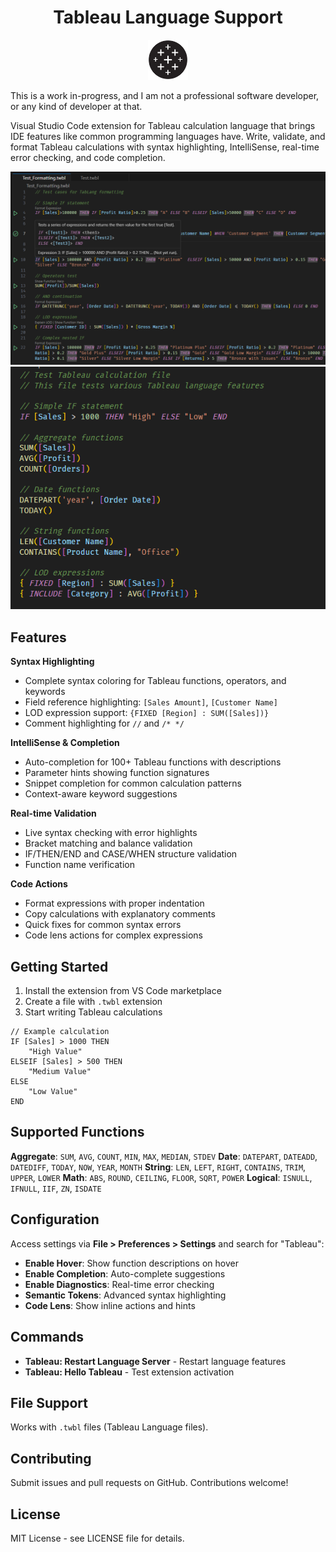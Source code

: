 <div align="center">
  <h1>Tableau Language Support</h1>
</div>

<div align="center">
  <img src="./images/tableau-icon.png" alt="Tableau Icon" width="64" height="64">
</div>

This is a work in-progress, and I am not a professional software developer, or any kind of developer at that.

Visual Studio Code extension for Tableau calculation language that brings IDE features like common programming languages have. Write, validate, and format Tableau calculations with syntax highlighting, IntelliSense, real-time error checking, and code completion.

<img src="./images/Example.png" alt="Example Usage" width="600">



<img src="./images/example2.png" alt="Additional Example" width="600">




## Features

**Syntax Highlighting**
- Complete syntax coloring for Tableau functions, operators, and keywords
- Field reference highlighting: `[Sales Amount]`, `[Customer Name]`
- LOD expression support: `{FIXED [Region] : SUM([Sales])}`
- Comment highlighting for `//` and `/* */`

**IntelliSense & Completion**
- Auto-completion for 100+ Tableau functions with descriptions
- Parameter hints showing function signatures
- Snippet completion for common calculation patterns
- Context-aware keyword suggestions

**Real-time Validation**
- Live syntax checking with error highlights
- Bracket matching and balance validation
- IF/THEN/END and CASE/WHEN structure validation
- Function name verification

**Code Actions**
- Format expressions with proper indentation
- Copy calculations with explanatory comments
- Quick fixes for common syntax errors
- Code lens actions for complex expressions

## Getting Started

1. Install the extension from VS Code marketplace
2. Create a file with `.twbl` extension
3. Start writing Tableau calculations

```tableau
// Example calculation
IF [Sales] > 1000 THEN
    "High Value"
ELSEIF [Sales] > 500 THEN  
    "Medium Value"
ELSE
    "Low Value"
END
```

## Supported Functions

**Aggregate**: `SUM`, `AVG`, `COUNT`, `MIN`, `MAX`, `MEDIAN`, `STDEV`
**Date**: `DATEPART`, `DATEADD`, `DATEDIFF`, `TODAY`, `NOW`, `YEAR`, `MONTH`
**String**: `LEN`, `LEFT`, `RIGHT`, `CONTAINS`, `TRIM`, `UPPER`, `LOWER`
**Math**: `ABS`, `ROUND`, `CEILING`, `FLOOR`, `SQRT`, `POWER`
**Logical**: `ISNULL`, `IFNULL`, `IIF`, `ZN`, `ISDATE`

## Configuration

Access settings via **File > Preferences > Settings** and search for "Tableau":

- **Enable Hover**: Show function descriptions on hover
- **Enable Completion**: Auto-complete suggestions
- **Enable Diagnostics**: Real-time error checking
- **Semantic Tokens**: Advanced syntax highlighting
- **Code Lens**: Show inline actions and hints

## Commands

- **Tableau: Restart Language Server** - Restart language features
- **Tableau: Hello Tableau** - Test extension activation

## File Support

Works with `.twbl` files (Tableau Language files).

## Contributing

Submit issues and pull requests on GitHub. Contributions welcome!

## License

MIT License - see LICENSE file for details.